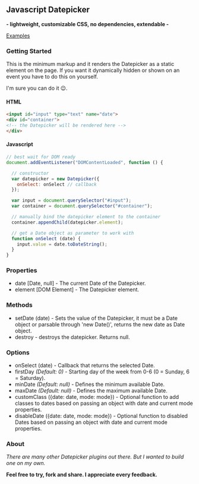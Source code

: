 ## Javascript Datepicker
**- lightweight, customizable CSS, no dependencies, extendable -**

[Examples](https://nehrdani.github.io/Datepicker/)

### Getting Started

This is the minimum markup and it renders the Datepicker as a static element on the page. If you want it dynamically hidden or shown on an event you have to do this on yourself.

I'm sure you can do it :wink:.

#### HTML

```html
<input id="input" type="text" name="date">
<div id="container">
<!-- the Datepicker will be rendered here -->
</div>
```

#### Javascript

```js
// best wait for DOM ready
document.addEventListener("DOMContentLoaded", function () {

  // constructor
  var datepicker = new Datepicker({
    onSelect: onSelect // callback
  });

  var input = document.querySelector("#input");
  var container = document.querySelector("#container");

  // manually bind the datepicker element to the container
  container.appendChild(datepicker.element);

  // get a Date object as parameter to work with
  function onSelect (date) {
    input.value = date.toDateString();
  }
}
```

### Properties

* date [Date, null] - The current Date of the Datepicker.
* element [DOM Element] - The Datepicker element.

### Methods

* setDate (date) - Sets the value of the Datepicker, it must be a Date object or parsable through 'new Date()', returns the new date as Date object.
* destroy - destroys the datepicker. Returns null.

### Options

* onSelect (date) - Callback that returns the selected Date.
* firstDay *(Default: 0)* - Starting day of the week from 0-6 (0 = Sunday, 6 = Saturday).
* minDate *(Default: null)* - Defines the minimum available Date.
* maxDate *(Default: null)* - Defines the maximum available Date.
* customClass ({date: date, mode: mode}) - Optional function to add classes to dates based on passing an object with date and current mode properties.
* disableDate ({date: date, mode: mode}) - Optional function to disabled Dates based on passing an object with date and current mode properties.

### About
*There are many other Datepicker plugins out there. But I wanted to build one on my own.*

**Feel free to try, fork and share. I appreciate every feedback.**
